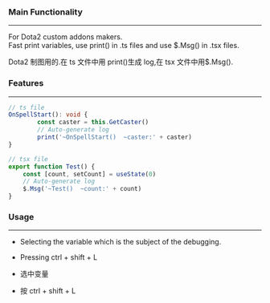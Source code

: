 ### Main Functionality

---

For Dota2 custom addons makers.  
Fast print variables, use print() in .ts files and use $.Msg() in .tsx files.

Dota2 制图用的.在 ts 文件中用 print()生成 log,在 tsx 文件中用$.Msg().

### Features

---

```typescript
// ts file
OnSpellStart(): void {
		const caster = this.GetCaster()
        // Auto-generate log
		print('~OnSpellStart()  ~caster:' + caster)
}

// tsx file
export function Test() {
	const [count, setCount] = useState(0)
    // Auto-generate log
	$.Msg('~Test()  ~count:' + count)
}
```

### Usage

---

- Selecting the variable which is the subject of the debugging.
- Pressing ctrl + shift + L

- 选中变量
- 按 ctrl + shift + L
